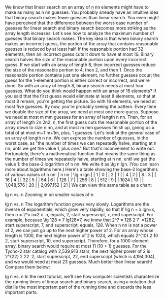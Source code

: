 We know that linear search on an array of n nn elements might have to make as many as n nn guesses. You probably already have an intuitive idea that binary search makes fewer guesses than linear search. You even might have perceived that the difference between the worst-case number of guesses for linear search and binary search becomes more striking as the array length increases. Let's see how to analyze the maximum number of guesses that binary search makes.
The key idea is that when binary search makes an incorrect guess, the portion of the array that contains reasonable guesses is reduced by at least half. If the reasonable portion had 32 elements, then an incorrect guess cuts it down to have at most 16. Binary search halves the size of the reasonable portion upon every incorrect guess.
If we start with an array of length 8, then incorrect guesses reduce the size of the reasonable portion to 4, then 2, and then 1. Once the reasonable portion contains just one element, no further guesses occur; the guess for the 1-element portion is either correct or incorrect, and we're done. So with an array of length 8, binary search needs at most four guesses.
What do you think would happen with an array of 16 elements? If you said that the first guess would eliminate at least 8 elements, so that at most 8 remain, you're getting the picture. So with 16 elements, we need at most five guesses.
By now, you're probably seeing the pattern. Every time we double the size of the array, we need at most one more guess. Suppose we need at most m mm guesses for an array of length n nn. Then, for an array of length 2n 2n2, n, the first guess cuts the reasonable portion of the array down to size n nn, and at most m mm guesses finish up, giving us a total of at most m+1 m+1m, plus, 1 guesses.
Let's look at the general case of an array of length n nn. We can express the number of guesses, in the worst case, as "the number of times we can repeatedly halve, starting at n nn, until we get the value 1, plus one." But that's inconvenient to write out. Fortunately, there's a mathematical function that means the same thing as the number of times we repeatedly halve, starting at n nn, until we get the value 1: the base-2 logarithm of n nn. We write it as \lg n lgn. (You can learn more about logarithms here.)
Here's a table showing the base-2 logarithms of various values of n nn:
| n nn | \lg n lgn | | 1 | 0 | | 2 | 1 | | 4 | 2 | | 8 | 3 | | 16 | 4 | | 32 | 5 | | 64 | 6 | | 128 | 7 | | 256 | 8 | | 512 | 9 | | 1024 | 10 | | 1,048,576 | 20 | | 2,097,152 | 21 |
We can view this same table as a chart:

lg n vs. n
Zooming in on smaller values of n:

lg n vs. n
The logarithm function grows very slowly. Logarithms are the inverse of exponentials, which grow very rapidly, so that if \lg n = x lgn=x, then n = 2^x n=2
​x
​​ n, equals, 2, start superscript, x, end superscript. For example, because \lg 128 = 7 lg128=7, we know that 2^7 = 128 2
​7
​​ =1282, start superscript, 7, end superscript, equals, 128.
When n nn is not a power of 2, we can just go up to the next higher power of 2. For an array whose length is 1000, the next higher power of 2 is 1024, which equals 2^{10} 2
​10
​​ 2, start superscript, 10, end superscript. Therefore, for a 1000-element array, binary search would require at most 11 (10 + 1) guesses. For the Tycho-2 star catalog with 2,539,913 stars, the next higher power of 2 is 2^{22} 2
​22
​​ 2, start superscript, 22, end superscript (which is 4,194,304), and we would need at most 23 guesses. Much better than linear search! Compare them below:

lg n vs. n
In the next tutorial, we'll see how computer scientists characterize the running times of linear search and binary search, using a notation that distills the most important part of the running time and discards the less important parts.
